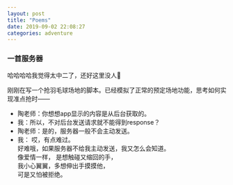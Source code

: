 ```yaml
---
layout: post
title: "Poems"
date: 2019-09-02 22:08:27
categories: adventure
---
```

### 一首服务器

哈哈哈哈我觉得太中二了，还好这里没人💃

刚刚在写一个抢羽毛球场地的脚本。已经模拟了正常的预定场地功能，思考如何实现准点抢时——  
- 陶老师：你想想app显示的内容是从后台获取的。  
- 我：所以，不对后台发送请求就不能得到response？  
- 陶老师：是的，服务器一般不会主动发送。
- 我：
    哎，有点难过。  
    好难哦，如果服务器不给我主动发送，我又怎么会知道。  
    像爱情一样， 
    是想触碰又缩回的手，  
    我小心翼翼，多想伸出手摸摸他，  
    可是又怕被拒绝。
